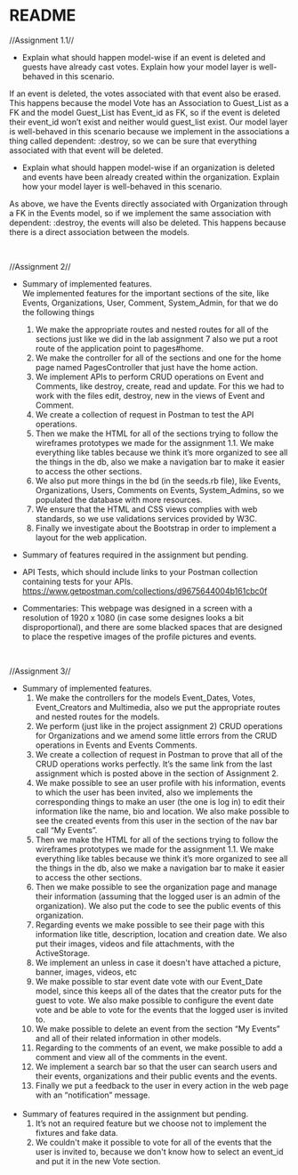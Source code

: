 # README
//Assignment 1.1// <br/>
* Explain what should happen model-wise if an event is deleted and guests have already cast votes. Explain how your model layer is well-behaved in this scenario. 

If an event is deleted, the votes associated with that event also be erased. This happens because the model Vote has an Association to Guest_List as a FK and the model Guest_List has Event_id as FK, so if the event is deleted their event_id won’t exist and neither would guest_list exist.  Our model layer is well-behaved in this scenario because we implement in the associations a thing called dependent: :destroy, so we can be sure that everything associated with that event will be deleted.

* Explain what should happen model-wise if an organization is deleted and events have been already created within the organization. Explain how your model layer is well-behaved in this scenario.
    
As above, we have the Events directly associated with Organization through a FK in the Events model, so if we implement the same association with dependent: :destroy, the events will also be deleted. This happens because there is a direct association between the models.

<br/>

//Assignment 2// <br/>
* Summary of implemented features.<br/>
    We implemented features for the important sections of the site, like Events, Organizations, User, Comment, System_Admin,       for that we do the following things<br/>
    1. We make the appropriate routes and nested routes for all of the sections just like we did in the lab assignment 7 also        we put a root route of the application point to pages#home.<br/>
    2. We make the controller for all of the sections and one for the home page named PagesController that just have the home        action.<br/>
    3. We implement APIs to perform CRUD operations on Event and Comments, like destroy, create, read and update. For this we        had to work with the files edit, destroy, new in the views of Event and Comment.<br/>
    4. We create a collection of request in Postman to test the API operations.<br/>
    5. Then we make the HTML for all of the sections trying to follow the wireframes prototypes we made for the assignment            1.1. We make everything like tables because we think it’s more organized to see all the things in the db, also we make        a navigation bar to make it easier to access the other sections.<br/>
    6. We also put more things in the bd (in the seeds.rb file), like Events, Organizations, Users, Comments on Events,               System_Admins, so we populated the database with more resources.<br/>
    7. We ensure that the HTML and CSS views complies with web standards, so we use validations services provided by W3C.<br/>
    8. Finally we investigate about the Bootstrap in order to implement a layout for the web application.<br/>
    
* Summary of features required in the assignment but pending.<br/>

* API Tests, which should include links to your Postman collection containing tests for your APIs.<br/>
    https://www.getpostman.com/collections/d9675644004b161cbc0f

* Commentaries:
    This webpage was designed in a screen with a resolution of 1920 x 1080 (in case some designes looks a bit disproportional), and         there are some blacked spaces that are designed to place the respetive images of the profile pictures and events.
<br/>

//Assignment 3// <br/>
* Summary of implemented features.<br/>
   1. We make the controllers for the models Event_Dates, Votes, Event_Creators and Multimedia, also we put the appropriate routes and nested routes for the models.<br/>
    2. We perform (just like in the project assignment 2) CRUD operations for Organizations and we amend some little errors from the CRUD operations in Events and Events Comments.<br/>
    3. We create a collection of request in Postman to prove that all of the CRUD operations works perfectly.  It’s the same link from the last assignment which is posted above in the section of Assignment 2.<br/>
    4. We make possible to see an user profile with his information, events to which the user has been invited, also we implements the corresponding things to make an user (the one is log in) to edit their information like the name, bio and location. We also make possible to see the created events from this user in the section of the nav bar call “My Events”.<br/>
    5. Then we make the HTML for all of the sections trying to follow the wireframes prototypes we made for the assignment            1.1. We make everything like tables because we think it’s more organized to see all the things in the db, also we make        a navigation bar to make it easier to access the other sections.<br/>
    6. Then we make possible to see the organization page and manage their information (assuming that the logged user is an admin of the organization). We also put the code to see the public events of this organization.<br/>
    7. Regarding events we make possible to see their page with this information like title, description, location and creation date. We also put their images, videos and file attachments, with the ActiveStorage.<br/>
    8. We implement an unless in case it doesn't have attached a picture, banner, images, videos, etc <br/>
    9. We make possible to star event date vote with our Event_Date model, since this keeps all of the dates that the creator puts for the guest to vote. We also make possible to configure the event date vote and be able to vote for the events that the logged user is invited to.<br/> 
    10. We make possible to delete an event from the section “My Events” and all of their related information in other models.<br/>
    11. Regarding to the comments of an event, we make possible to add a comment and view all of the comments in the event.<br/>
    12. We implement a search bar so that the user can search users and their events, organizations and their public events and the events.<br/>
    13. Finally we put a feedback to the user in every action in the web page with an “notification” message.<br/>
   <br/>
* Summary of features required in the assignment but pending.<br/>
    1. It’s not an required feature but we choose not to implement the fixtures and fake data.<br/>
    2. We couldn't make it possible to vote for all of the events that the user is invited to, because we don't know how to select an event_id and put it in the new Vote section.<br/>
